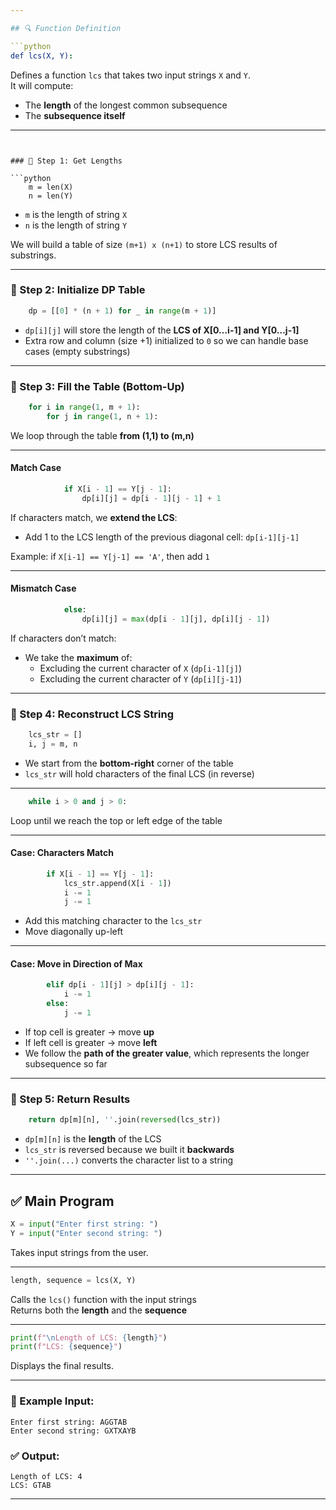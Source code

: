```yaml
---

## 🔍 Function Definition

```python
def lcs(X, Y):
```

Defines a function `lcs` that takes two input strings `X` and `Y`.  
It will compute:

- The **length** of the longest common subsequence
- The **subsequence itself**

---
```


### 🔹 Step 1: Get Lengths

```python
    m = len(X)
    n = len(Y)
```

- `m` is the length of string `X`
- `n` is the length of string `Y`

We will build a table of size `(m+1) x (n+1)` to store LCS results of substrings.

---

### 🔹 Step 2: Initialize DP Table

```python
    dp = [[0] * (n + 1) for _ in range(m + 1)]
```

- `dp[i][j]` will store the length of the **LCS of X[0…i-1] and Y[0…j-1]**
- Extra row and column (size +1) initialized to `0` so we can handle base cases (empty substrings)

---

### 🔹 Step 3: Fill the Table (Bottom-Up)

```python
    for i in range(1, m + 1):
        for j in range(1, n + 1):
```

We loop through the table **from (1,1) to (m,n)**

---

#### Match Case

```python
            if X[i - 1] == Y[j - 1]:
                dp[i][j] = dp[i - 1][j - 1] + 1
```

If characters match, we **extend the LCS**:

- Add 1 to the LCS length of the previous diagonal cell: `dp[i-1][j-1]`

Example: if `X[i-1] == Y[j-1] == 'A'`, then add `1`

---

#### Mismatch Case

```python
            else:
                dp[i][j] = max(dp[i - 1][j], dp[i][j - 1])
```

If characters don’t match:

- We take the **maximum** of:
  - Excluding the current character of `X` (`dp[i-1][j]`)
  - Excluding the current character of `Y` (`dp[i][j-1]`)

---

### 🔹 Step 4: Reconstruct LCS String

```python
    lcs_str = []
    i, j = m, n
```

- We start from the **bottom-right** corner of the table
- `lcs_str` will hold characters of the final LCS (in reverse)

---

```python
    while i > 0 and j > 0:
```

Loop until we reach the top or left edge of the table

---

#### Case: Characters Match

```python
        if X[i - 1] == Y[j - 1]:
            lcs_str.append(X[i - 1])
            i -= 1
            j -= 1
```

- Add this matching character to the `lcs_str`
- Move diagonally up-left

---

#### Case: Move in Direction of Max

```python
        elif dp[i - 1][j] > dp[i][j - 1]:
            i -= 1
        else:
            j -= 1
```

- If top cell is greater → move **up**
- If left cell is greater → move **left**
- We follow the **path of the greater value**, which represents the longer subsequence so far

---

### 🔹 Step 5: Return Results

```python
    return dp[m][n], ''.join(reversed(lcs_str))
```

- `dp[m][n]` is the **length** of the LCS
- `lcs_str` is reversed because we built it **backwards**
- `''.join(...)` converts the character list to a string

---

## ✅ Main Program

```python
X = input("Enter first string: ")
Y = input("Enter second string: ")
```

Takes input strings from the user.

---

```python
length, sequence = lcs(X, Y)
```

Calls the `lcs()` function with the input strings  
Returns both the **length** and the **sequence**

---

```python
print(f"\nLength of LCS: {length}")
print(f"LCS: {sequence}")
```

Displays the final results.

---

### 🧾 Example Input:

```
Enter first string: AGGTAB
Enter second string: GXTXAYB
```

### ✅ Output:

```
Length of LCS: 4
LCS: GTAB
```

---
